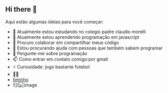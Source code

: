 ## Hi there 👋
Aqui estão algumas ideias para você começar:

- 🔭 Atualmente estou estudando no colegio padre claudio morelli
- 🌱 Atualmente estou aprendendo programação em javascript
- 👯 Procuro colaborar em compartilhar meus código
- 🤔 Estou procurando ajuda com pessoas que também sabem programar
- 💬 Pergunte-me sobre programação
- 📫 Como entrar em contato comigo:por gmail
- ⚡ Curiosidade: jogo bastante futebol
- 👙💅
- [timinho](https://www.flamengo.com.br/home)
- ![](![image](https://github.com/user-attachments/assets/8f0b81d4-f759-4120-a34f-6f53791b9311)


